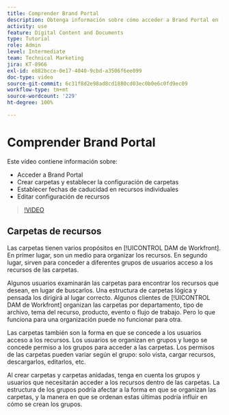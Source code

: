 ```yaml
---
title: Comprender Brand Portal
description: Obtenga información sobre cómo acceder a Brand Portal en [!UICONTROL DAM de Workfront], crear carpetas, definir fechas de caducidad en recursos individuales y editar la configuración de recursos.
activity: use
feature: Digital Content and Documents
type: Tutorial
role: Admin
level: Intermediate
team: Technical Marketing
jira: KT-8966
exl-id: e882bcce-0e17-4040-9cbd-a3506f6ee099
doc-type: video
source-git-commit: 6c31f8d2e98ad8cd1880cd03ec0b0e6c0fd9ec09
workflow-type: tm+mt
source-wordcount: '229'
ht-degree: 100%

---
```


# Comprender Brand Portal

Este vídeo contiene información sobre:

* Acceder a Brand Portal
* Crear carpetas y establecer la configuración de carpetas
* Establecer fechas de caducidad en recursos individuales
* Editar configuración de recursos

>[!VIDEO](https://video.tv.adobe.com/v/335229/?quality=12&learn=on)

## Carpetas de recursos

Las carpetas tienen varios propósitos en [!UICONTROL DAM de Workfront]. En primer lugar, son un medio para organizar los recursos. En segundo lugar, sirven para conceder a diferentes grupos de usuarios acceso a los recursos de las carpetas.

Algunos usuarios examinarán las carpetas para encontrar los recursos que desean, en lugar de buscarlos. Una estructura de carpetas lógica y pensada los dirigirá al lugar correcto. Algunos clientes de [!UICONTROL DAM de Workfront] organizan las carpetas por departamento, tipo de archivo, tema del recurso, producto, evento o flujo de trabajo. Pero lo que funciona para una organización puede no funcionar para otra.

Las carpetas también son la forma en que se concede a los usuarios acceso a los recursos. Los usuarios se organizan en grupos y luego se concede permiso a los grupos para acceder a las carpetas. Los permisos de las carpetas pueden variar según el grupo: solo vista, cargar recursos, descargarlos, editarlos, etc.

Al crear carpetas y carpetas anidadas, tenga en cuenta los grupos y usuarios que necesitarán acceder a los recursos dentro de las carpetas. La estructura de los grupos podría afectar a la forma en que se organizan las carpetas, y la manera en que se ordenan estas últimas podría influir en cómo se crean los grupos.
